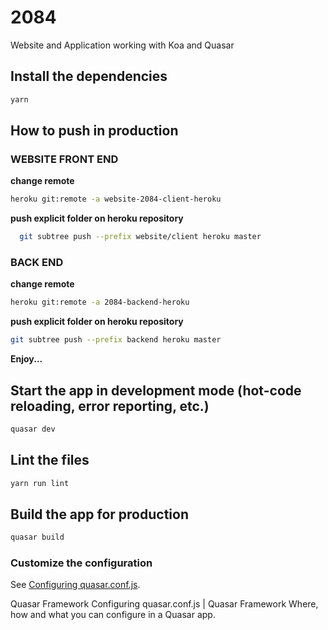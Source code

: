 # 2084
Website and Application working with Koa and Quasar
## Install the dependencies
```bash
yarn
```
## How to push in production
### WEBSITE FRONT END
**change remote**
```bash
heroku git:remote -a website-2084-client-heroku
```
**push explicit folder on heroku repository**
```bash
  git subtree push --prefix website/client heroku master
```
### BACK END
**change remote**
```bash
heroku git:remote -a 2084-backend-heroku
```
**push explicit folder on heroku repository**
```bash
git subtree push --prefix backend heroku master
```
**Enjoy...**
## Start the app in development mode (hot-code reloading, error reporting, etc.)
```bash
quasar dev
```
## Lint the files
```bash
yarn run lint
```
## Build the app for production
```bash
quasar build
```
### Customize the configuration
See [Configuring quasar.conf.js](https://quasar.dev/quasar-cli/quasar-conf-js).

Quasar Framework
Configuring quasar.conf.js | Quasar Framework
Where, how and what you can configure in a Quasar app.
